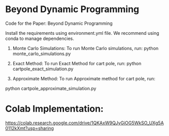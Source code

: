 # Beyond Dynamic Programming

Code for the Paper: Beyond Dynamic Programming

Install the requirements using environment.yml file. 
We recommend using conda to manage dependencies.


1. Monte Carlo Simulations:
To run Monte Carlo simulations, run:
python monte_carlo_simulations.py

2. Exact Method:
To run Exact Method for cart pole, run:
python cartpole_exact_simulation.py

3. Approximate Method:
To run Approximate method for cart pole, run:

python cartpole_approximate_simulation.py

# Colab Implementation:
https://colab.research.google.com/drive/1QKAxW9QJyGiOG5WkSO_UXg5A0112kXmt?usp=sharing
